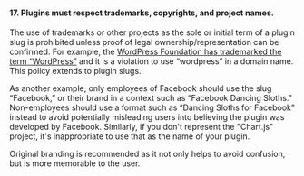 <h4>17. Plugins must respect trademarks, copyrights, and project names.</h4>

The use of trademarks or other projects as the sole or initial term of a plugin slug is prohibited unless proof of legal ownership/representation can be confirmed. For example, the [WordPress Foundation has trademarked the term “WordPress”](http://wordpressfoundation.org/trademark-policy/) and it is a violation to use “wordpress” in a domain name. This policy extends to plugin slugs. 

As another example, only employees of Facebook should use the slug “Facebook,” or their brand in a context such as “Facebook Dancing Sloths.” Non-employees should use a format such as “Dancing Sloths for Facebook” instead to avoid potentially misleading users into believing the plugin was developed by Facebook. Similarly, if you don't represent the "Chart.js" project, it's inappropriate to use that as the name of your plugin.

Original branding is recommended as it not only helps to avoid confusion, but is more memorable to the user.